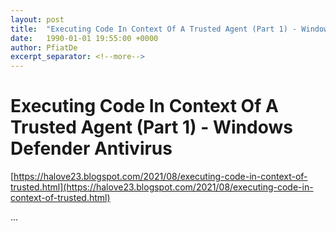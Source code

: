 ```yaml
---
layout: post
title:  "Executing Code In Context Of A Trusted Agent (Part 1) - Windows Defender Antivirus"
date:   1990-01-01 19:55:00 +0000
author: PfiatDe
excerpt_separator: <!--more-->
---
```


# Executing Code In Context Of A Trusted Agent (Part 1) - Windows Defender Antivirus
[https://halove23.blogspot.com/2021/08/executing-code-in-context-of-trusted.html](https://halove23.blogspot.com/2021/08/executing-code-in-context-of-trusted.html)

...
<!--more-->
